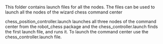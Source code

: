 This folder contains launch files for all the nodes.
The files can be used to launch all the nodes of the wizard chess command center

chess_position_controller.launch launches all three nodes of the command center from the robot_chess package
and the chess_controller.launch finds the first launch file, and runs it. To launch the command center use the 
chess_controller.launch file.
